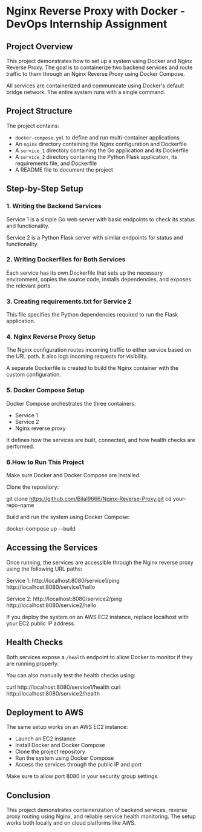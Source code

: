 
# Nginx Reverse Proxy with Docker - DevOps Internship Assignment

## Project Overview

This project demonstrates how to set up a system using Docker and Nginx Reverse Proxy. The goal is to containerize two backend services and route traffic to them through an Nginx Reverse Proxy using Docker Compose.

All services are containerized and communicate using Docker's default bridge network. The entire system runs with a single command.

## Project Structure

The project contains:

- `docker-compose.yml` to define and run multi-container applications
- An `nginx` directory containing the Nginx configuration and Dockerfile
- A `service_1` directory containing the Go application and its Dockerfile
- A `service_2` directory containing the Python Flask application, its requirements file, and Dockerfile
- A README file to document the project

## Step-by-Step Setup

### 1. Writing the Backend Services

Service 1 is a simple Go web server with basic endpoints to check its status and functionality.

Service 2 is a Python Flask server with similar endpoints for status and functionality.

### 2. Writing Dockerfiles for Both Services

Each service has its own Dockerfile that sets up the necessary environment, copies the source code, installs dependencies, and exposes the relevant ports.

### 3. Creating requirements.txt for Service 2

This file specifies the Python dependencies required to run the Flask application.

### 4. Nginx Reverse Proxy Setup

The Nginx configuration routes incoming traffic to either service based on the URL path. It also logs incoming requests for visibility.

A separate Dockerfile is created to build the Nginx container with the custom configuration.

### 5. Docker Compose Setup

Docker Compose orchestrates the three containers:
- Service 1
- Service 2
- Nginx reverse proxy

It defines how the services are built, connected, and how health checks are performed.

### 6.How to Run This Project
Make sure Docker and Docker Compose are installed.

Clone the repository:

git clone https://github.com/Bilal9666/Nginx-Reverse-Proxy.git
cd your-repo-name

Build and run the system using Docker Compose:

docker-compose up --build

## Accessing the Services

Once running, the services are accessible through the Nginx reverse proxy using the following URL paths:

Service 1:
http://localhost:8080/service1/ping
http://localhost:8080/service1/hello

Service 2:
http://localhost:8080/service2/ping
http://localhost:8080/service2/hello

If you deploy the system on an AWS EC2 instance, replace localhost with your EC2 public IP address.

## Health Checks

Both services expose a `/health` endpoint to allow Docker to monitor if they are running properly.

You can also manually test the health checks using:

curl http://localhost:8080/service1/health
curl http://localhost:8080/service2/health

## Deployment to AWS

The same setup works on an AWS EC2 instance:

- Launch an EC2 instance
- Install Docker and Docker Compose
- Clone the project repository
- Run the system using Docker Compose
- Access the services through the public IP and port

Make sure to allow port 8080 in your security group settings.

## Conclusion

This project demonstrates containerization of backend services, reverse proxy routing using Nginx, and reliable service health monitoring. The setup works both locally and on cloud platforms like AWS.
